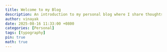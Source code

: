 ```yaml
---
title: Welcome to my Blog
description: An introduction to my personal blog where I share thoughts, tutorials, and insights on various topics.
author: vinayak
date: 2025-08-16 11:33:00 +0800
categories: [Personal]
tags: [typography]
pin: true
math: true
---
```

